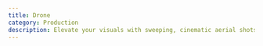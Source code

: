 ```yaml
---
title: Drone
category: Production
description: Elevate your visuals with sweeping, cinematic aerial shots.
---
```

